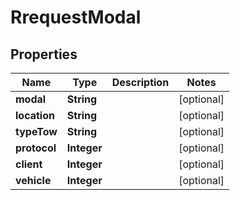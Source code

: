 

# RrequestModal


## Properties

| Name | Type | Description | Notes |
|------------ | ------------- | ------------- | -------------|
|**modal** | **String** |  |  [optional] |
|**location** | **String** |  |  [optional] |
|**typeTow** | **String** |  |  [optional] |
|**protocol** | **Integer** |  |  [optional] |
|**client** | **Integer** |  |  [optional] |
|**vehicle** | **Integer** |  |  [optional] |



